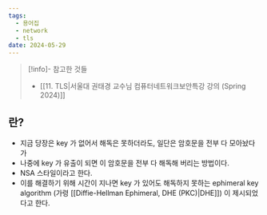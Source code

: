 ```yaml
---
tags:
  - 용어집
  - network
  - tls
date: 2024-05-29
---
```

> [!info]- 참고한 것들
> - [[11. TLS|서울대 권태경 교수님 컴퓨터네트워크보안특강 강의 (Spring 2024)]]

## 란?

- 지금 당장은 key 가 없어서 해독은 못하더라도, 일단은 암호문을 전부 다 모아놨다가
- 나중에 key 가 유출이 되면 이 암호문을 전부 다 해독해 버리는 방법이다.
- NSA 스타일이라고 한다.
- 이를 해결하기 위해 시간이 지나면 key 가 있어도 해독하지 못하는 ephimeral key algorithm (가령 [[Diffie-Hellman Ephimeral, DHE (PKC)|DHE]]) 이 제시되었다고 한다.